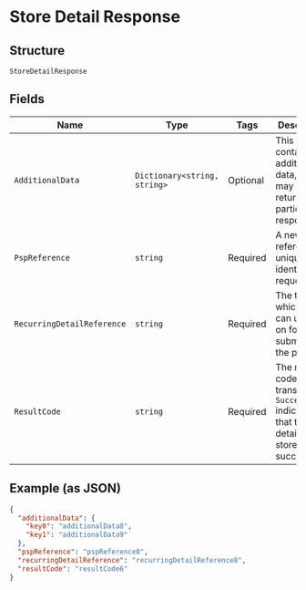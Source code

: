 
# Store Detail Response

## Structure

`StoreDetailResponse`

## Fields

| Name | Type | Tags | Description |
|  --- | --- | --- | --- |
| `AdditionalData` | `Dictionary<string, string>` | Optional | This field contains additional data, which may be returned in a particular response. |
| `PspReference` | `string` | Required | A new reference to uniquely identify this request. |
| `RecurringDetailReference` | `string` | Required | The token which you can use later on for submitting the payout. |
| `ResultCode` | `string` | Required | The result code of the transaction. `Success` indicates that the details were stored successfully. |

## Example (as JSON)

```json
{
  "additionalData": {
    "key0": "additionalData8",
    "key1": "additionalData9"
  },
  "pspReference": "pspReference0",
  "recurringDetailReference": "recurringDetailReference8",
  "resultCode": "resultCode6"
}
```

